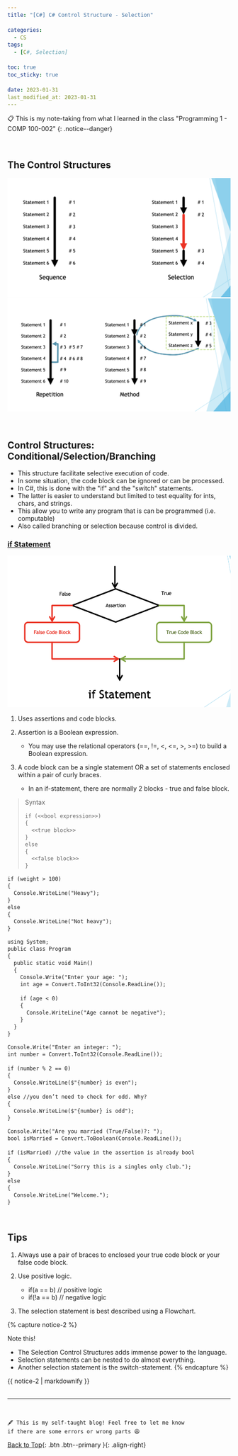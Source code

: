 ```yaml
---
title: "[C#] C# Control Structure - Selection"

categories:
  - CS
tags:
  - [C#, Selection]

toc: true
toc_sticky: true

date: 2023-01-31
last_modified_at: 2023-01-31
---
```


<!-- {% capture notice-2 %}

📋 This is my note-taking from what I learned in the c# tutorials!

- Reference tutorials link: <https://www.w3schools.com/cs/index.php>
  {% endcapture %}

<div class="notice--danger">{{ notice-2 | markdownify }}</div> -->

📋 This is my note-taking from what I learned in the class "Programming 1 - COMP 100-002"
{: .notice--danger}

<br>

## The Control Structures

![Sequence_Selection](../../../assets/images/sequence_selection.png)
![Repetition_Method](../../../assets/images/repetition_method.png)

<br>

## Control Structures: Conditional/Selection/Branching

- This structure facilitate selective execution of code.
- In some situation, the code block can be ignored or can be processed.
- In C#, this is done with the "if" and the "switch" statements.
- The latter is easier to understand but limited to test equality for ints, chars, and strings.
- This allow you to write any program that is can be programmed (i.e. computable)
- Also called branching or selection because control is divided.

### <u>if Statement</u>

![if_Statement](../../../assets/images/if_Statement.png)

1. Uses assertions and code blocks.

2. Assertion is a Boolean expression.

   - You may use the relational operators (==, !=, <, <=, >, >=) to build a Boolean expression.

3. A code block can be a single statement OR a set of statements enclosed within a pair of curly braces.
   - In an if-statement, there are normally 2 blocks - true and
     false block.

> Syntax
>
> ```
> if (<<bool expression>>)
> {
>   <<true block>>
> }
> else
> {
>   <<false block>>
> }
> ```

```
if (weight > 100)
{
  Console.WriteLine("Heavy");
}
else
{
  Console.WriteLine("Not heavy");
}
```

```
using System;
public class Program
{
  public static void Main()
  {
    Console.Write("Enter your age: ");
    int age = Convert.ToInt32(Console.ReadLine());

    if (age < 0)
    {
      Console.WriteLine("Age cannot be negative");
    }
  }
}
```

```
Console.Write("Enter an integer: ");
int number = Convert.ToInt32(Console.ReadLine());

if (number % 2 == 0)
{
  Console.WriteLine($"{number} is even");
}
else //you don’t need to check for odd. Why?
{
  Console.WriteLine($"{number} is odd");
}
```

```
Console.Write("Are you married (True/False)?: ");
bool isMarried = Convert.ToBoolean(Console.ReadLine());

if (isMarried) //the value in the assertion is already bool
{
  Console.WriteLine("Sorry this is a singles only club.");
}
else
{
  Console.WriteLine("Welcome.");
}
```

<br>

## Tips

1. Always use a pair of braces to enclosed your true code block or your false code block.

2. Use positive logic.

   - if(a == b) // positive logic
   - if(!a == b) // negative logic

3. The selection statement is best described using a Flowchart.

{% capture notice-2 %}

Note this!

- The Selection Control Structures adds immense power to the language.
- Selection statements can be nested to do almost everything.
- Another selection statement is the switch-statement.
  {% endcapture %}

<div class="notice--info">{{ notice-2 | markdownify }}</div>

<br>

---

<br>

    🖋️ This is my self-taught blog! Feel free to let me know
    if there are some errors or wrong parts 😆

[Back to Top](#){: .btn .btn--primary }{: .align-right}
